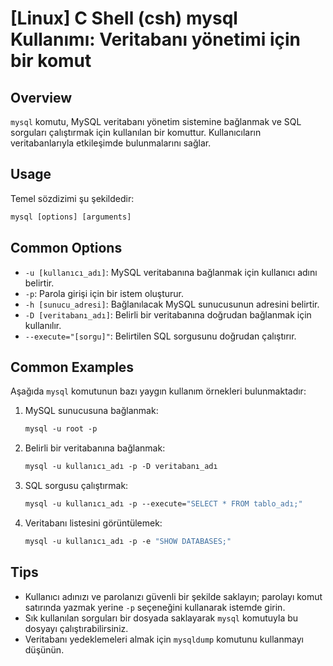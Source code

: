 # [Linux] C Shell (csh) mysql Kullanımı: Veritabanı yönetimi için bir komut

## Overview
`mysql` komutu, MySQL veritabanı yönetim sistemine bağlanmak ve SQL sorguları çalıştırmak için kullanılan bir komuttur. Kullanıcıların veritabanlarıyla etkileşimde bulunmalarını sağlar.

## Usage
Temel sözdizimi şu şekildedir:

```csh
mysql [options] [arguments]
```

## Common Options
- `-u [kullanıcı_adı]`: MySQL veritabanına bağlanmak için kullanıcı adını belirtir.
- `-p`: Parola girişi için bir istem oluşturur.
- `-h [sunucu_adresi]`: Bağlanılacak MySQL sunucusunun adresini belirtir.
- `-D [veritabanı_adı]`: Belirli bir veritabanına doğrudan bağlanmak için kullanılır.
- `--execute="[sorgu]"`: Belirtilen SQL sorgusunu doğrudan çalıştırır.

## Common Examples
Aşağıda `mysql` komutunun bazı yaygın kullanım örnekleri bulunmaktadır:

1. MySQL sunucusuna bağlanmak:
   ```csh
   mysql -u root -p
   ```

2. Belirli bir veritabanına bağlanmak:
   ```csh
   mysql -u kullanıcı_adı -p -D veritabanı_adı
   ```

3. SQL sorgusu çalıştırmak:
   ```csh
   mysql -u kullanıcı_adı -p --execute="SELECT * FROM tablo_adı;"
   ```

4. Veritabanı listesini görüntülemek:
   ```csh
   mysql -u kullanıcı_adı -p -e "SHOW DATABASES;"
   ```

## Tips
- Kullanıcı adınızı ve parolanızı güvenli bir şekilde saklayın; parolayı komut satırında yazmak yerine `-p` seçeneğini kullanarak istemde girin.
- Sık kullanılan sorguları bir dosyada saklayarak `mysql` komutuyla bu dosyayı çalıştırabilirsiniz.
- Veritabanı yedeklemeleri almak için `mysqldump` komutunu kullanmayı düşünün.
